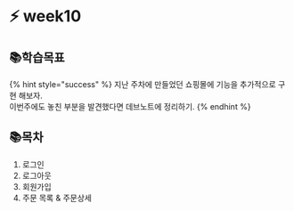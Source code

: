 # ⚡ week10

## 📚학습목표

{% hint style="success" %}
지난 주차에 만들었던 쇼핑몰에 기능을 추가적으로 구현 해보자. \
이번주에도 놓친 부분을 발견했다면 데브노트에 정리하기.
{% endhint %}

## 📚목차

1. 로그인
2. 로그아웃
3. 회원가입
4. 주문 목록 & 주문상세
